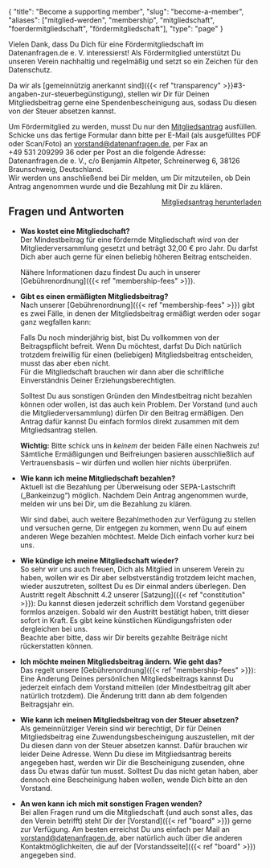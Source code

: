 {
    "title": "Become a supporting member",
    "slug": "become-a-member",
    "aliases": ["mitglied-werden", "membership", "mitgliedschaft", "foerdermitgliedschaft", "fördermitgliedschaft"],
    "type": "page"
}

<!-- TODO: It would (obviously) be great if this wasn't just a big wall of text. I am *very* open to suggestions. -->

Vielen Dank, dass Du Dich für eine Fördermitgliedschaft im Datenanfragen.de e.&nbsp;V. interessierst! Als Fördermitglied unterstützt Du unseren Verein nachhaltig und regelmäßig und setzt so ein Zeichen für den Datenschutz.

Da wir als [gemeinnützig anerkannt sind]({{< ref "transparency" >}}#3-angaben-zur-steuerbegünstigung), stellen wir Dir für Deinen Mitgliedsbeitrag gerne eine Spendenbescheinigung aus, sodass Du diesen von der Steuer absetzen kannst.

Um Fördermitglied zu werden, musst Du nur den [Mitgliedsantrag](https://static.dacdn.de/docs/mitgliedsantrag.pdf) ausfüllen. Schicke uns das fertige Formular dann bitte per E-Mail (als ausgefülltes PDF oder Scan/Foto) an [vorstand@datenanfragen.de](mailto:vorstand@datenanfragen.de), per Fax an +49&nbsp;531&nbsp;209299&nbsp;36 oder per Post an die folgende Adresse: Datenanfragen.de e.&nbsp;V., c/o Benjamin Altpeter, Schreinerweg 6, 38126 Braunschweig, Deutschland.  
Wir werden uns anschließend bei Dir melden, um Dir mitzuteilen, ob Dein Antrag angenommen wurde und die Bezahlung mit Dir zu klären.

<a href="https://static.dacdn.de/docs/mitgliedsantrag.pdf" class="button button-primary icon icon-download" style="float: right;">Mitgliedsantrag herunterladen</a>
<div class="clearfix"></div>

## Fragen und Antworten

* **Was kostet eine Mitgliedschaft?**  
	Der Mindestbeitrag für eine fördernde Mitgliedschaft wird von der Mitgliederversammlung gesetzt und beträgt 32,00&nbsp;€ pro Jahr. Du darfst Dich aber auch gerne für einen beliebig höheren Beitrag entscheiden.

	Nähere Informationen dazu findest Du auch in unserer [Gebührenordnung]({{< ref "membership-fees"  >}}).

* **Gibt es einen ermäßigten Mitgliedsbeitrag?**  
	Nach unserer [Gebührenordnung]({{< ref "membership-fees"  >}}) gibt es zwei Fälle, in denen der Mitgliedsbeitrag ermäßigt werden oder sogar ganz wegfallen kann:

	Falls Du noch minderjährig bist, bist Du vollkommen von der Beitragspflicht befreit. Wenn Du möchtest, darfst Du Dich natürlich trotzdem freiwillig für einen (beliebigen) Mitgliedsbeitrag entscheiden, musst das aber eben nicht.  
	Für die Mitgliedschaft brauchen wir dann aber die schriftliche Einverständnis Deiner Erziehungsberechtigten.

	Solltest Du aus sonstigen Gründen den Mindestbeitrag nicht bezahlen können oder wollen, ist das auch kein Problem. Der Vorstand (und auch die Mitgliederversammlung) dürfen Dir den Beitrag ermäßigen. Den Antrag dafür kannst Du einfach formlos direkt zusammen mit dem Mitgliedsantrag stellen.

	**Wichtig:** Bitte schick uns in *keinem* der beiden Fälle einen Nachweis zu! Sämtliche Ermäßigungen und Beifreiungen basieren ausschließlich auf Vertrauensbasis – wir dürfen und wollen hier nichts überprüfen.

* **Wie kann ich meine Mitgliedschaft bezahlen?**  
	Aktuell ist die Bezahlung per Überweisung oder SEPA-Lastschrift („Bankeinzug“) möglich. Nachdem Dein Antrag angenommen wurde, melden wir uns bei Dir, um die Bezahlung zu klären.

	Wir sind dabei, auch weitere Bezahlmethoden zur Verfügung zu stellen und versuchen gerne, Dir entgegen zu kommen, wenn Du auf einem anderen Wege bezahlen möchtest. Melde Dich einfach vorher kurz bei uns.

* **Wie kündige ich meine Mitgliedschaft wieder?**  
	So sehr wir uns auch freuen, Dich als Mitglied in unserem Verein zu haben, wollen wir es Dir aber selbstverständig trotzdem leicht machen, wieder auszutreten, solltest Du es Dir einmal anders überlegen. Den Austritt regelt Abschnitt 4.2 unserer [Satzung]({{< ref "constitution" >}}): Du kannst diesen jederzeit schriflich dem Vorstand gegenüber formlos anzeigen. Sobald wir den Austritt bestätigt haben, tritt dieser sofort in Kraft. Es gibt keine künstlichen Kündigungsfristen oder dergleichen bei uns.  
	Beachte aber bitte, dass wir Dir bereits gezahlte Beiträge nicht rückerstatten können.

* **Ich möchte meinen Mitgliedsbeitrag ändern. Wie geht das?**  
	Das regelt unsere [Gebührenordnung]({{< ref "membership-fees"  >}}): Eine Änderung Deines persönlichen Mitgliedsbeitrags kannst Du jederzeit einfach dem Vorstand mitteilen (der Mindestbeitrag gilt aber natürlich trotzdem). Die Änderung tritt dann ab dem folgenden Beitragsjahr ein.

* **Wie kann ich meinen Mitgliedsbeitrag von der Steuer absetzen?**  
	Als gemeinnütziger Verein sind wir berechtigt, Dir für Deinen Mitgliedsbeitrag eine Zuwendungsbescheinigung auszustellen, mit der Du diesen dann von der Steuer absetzen kannst. Dafür brauchen wir leider Deine Adresse. Wenn Du diese im Mitgliedsantrag bereits angegeben hast, werden wir Dir die Bescheinigung zusenden, ohne dass Du etwas dafür tun musst. Solltest Du das nicht getan haben, aber dennoch eine Bescheinigung haben wollen, wende Dich bitte an den Vorstand.

* **An wen kann ich mich mit sonstigen Fragen wenden?**  
	Bei allen Fragen rund um die Mitgliedschaft (und auch sonst alles, das den Verein betrifft) steht Dir der [Vorstand]({{< ref "board" >}}) gerne zur Verfügung. Am besten erreichst Du uns einfach per Mail an [vorstand@datenanfragen.de](mailto:vorstand@datenanfragen.de), aber natürlich auch über die anderen Kontaktmöglichkeiten, die auf der [Vorstandsseite]({{< ref "board" >}}) angegeben sind.
